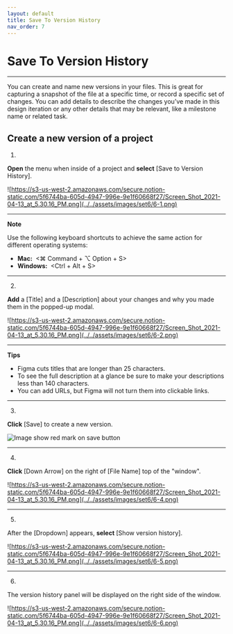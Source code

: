 ```yaml
---
layout: default
title: Save To Version History
nav_order: 7
---
```


# Save To Version History

---

You can create and name new versions in your files. This is great for capturing a snapshot of the file at a specific time, or record a specific set of changes. You can add details to describe the changes you’ve made in this design iteration or any other details that may be relevant, like a milestone name or related task.

## Create a new version of a project  

1.
**Open** the menu when inside of a project and **select** [Save to Version History].

![https://s3-us-west-2.amazonaws.com/secure.notion-static.com/5f6744ba-605d-4947-996e-9e1f60668f27/Screen_Shot_2021-04-13_at_5.30.16_PM.png](../../assets/images/set6/6-1.png)

---
**Note**

Use the following keyboard shortcuts to achieve the same action for different operating systems:

- **Mac:**  <⌘ Command + ⌥ Option + S>
- **Windows:**  <Ctrl + Alt + S>

---

2.
**Add** a [Title] and a [Description] about your changes and why you made them in the popped-up modal.

![https://s3-us-west-2.amazonaws.com/secure.notion-static.com/5f6744ba-605d-4947-996e-9e1f60668f27/Screen_Shot_2021-04-13_at_5.30.16_PM.png](../../assets/images/set6/6-2.png)

---

**Tips**
- Figma cuts titles that are longer than 25 characters.
- To see the full description at a glance be sure to make your descriptions less than 140 characters.
- You can add URLs, but Figma will not turn them into clickable links.

---

3.
**Click** [Save] to create a new version.

![Image show red mark on save button](../../assets/images/set6/6-3.png)

---

4.
**Click** [Down Arrow] on the right of [File Name] top of the "window".

![https://s3-us-west-2.amazonaws.com/secure.notion-static.com/5f6744ba-605d-4947-996e-9e1f60668f27/Screen_Shot_2021-04-13_at_5.30.16_PM.png](../../assets/images/set6/6-4.png)

---

5. 
After the [Dropdown] appears, **select** [Show version history]. 

![https://s3-us-west-2.amazonaws.com/secure.notion-static.com/5f6744ba-605d-4947-996e-9e1f60668f27/Screen_Shot_2021-04-13_at_5.30.16_PM.png](../../assets/images/set6/6-5.png)

---

6. 
The version history panel will be displayed on the right side of the window.

![https://s3-us-west-2.amazonaws.com/secure.notion-static.com/5f6744ba-605d-4947-996e-9e1f60668f27/Screen_Shot_2021-04-13_at_5.30.16_PM.png](../../assets/images/set6/6-6.png)
